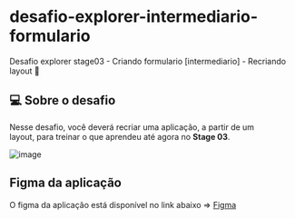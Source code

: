# desafio-explorer-intermediario-formulario
 Desafio explorer stage03 - Criando formulario [intermediario]  - Recriando layout 💜


## 💻 Sobre o desafio

Nesse desafio, você deverá recriar uma aplicação, a partir de um layout, para treinar o que aprendeu até agora no **Stage 03**.

![image](https://github.com/danimarinho/previews-rocketseat/blob/5a644f271de834ed6e3404c765f677fd7a37e2f9/preview-stage03.png)



## Figma da aplicação

O figma da aplicação está disponível no link abaixo => [Figma](https://www.figma.com/file/Nws1KWB7DyXBw8L6wXb9mp/Stage-03---Formul%C3%A1rio-intermedi%C3%A1rio/duplicate)


